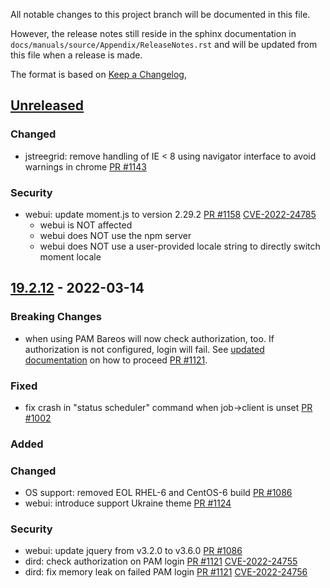 All notable changes to this project branch will be documented in this file.

However, the release notes still reside in the sphinx documentation in
`docs/manuals/source/Appendix/ReleaseNotes.rst` and will be updated from this
file when a release is made.

The format is based on [Keep a Changelog](https://keepachangelog.com/en/1.0.0/),

## [Unreleased]

### Changed
- jstreegrid: remove handling of IE < 8 using navigator interface to avoid warnings in chrome [PR #1143]

### Security
- webui: update moment.js to version 2.29.2 [PR #1158] [CVE-2022-24785](https://github.com/advisories/GHSA-8hfj-j24r-96c4)
  - webui is NOT affected
  - webui does NOT use the npm server
  - webui does NOT use a user-provided locale string to directly switch moment locale

## [19.2.12] - 2022-03-14

### Breaking Changes
- when using PAM Bareos will now check authorization, too. If authorization is not configured, login will fail. See [updated documentation](https://docs.bareos.org/TasksAndConcepts/PAM.html#configuration) on how to proceed [PR #1121].

### Fixed
- fix crash in "status scheduler" command when job->client is unset [PR #1002]

### Added

### Changed
- OS support: removed EOL RHEL-6 and CentOS-6 build [PR #1086]
- webui: introduce support Ukraine theme [PR #1124]

### Security
- webui: update jquery from v3.2.0 to v3.6.0 [PR #1086]
- dird: check authorization on PAM login [PR #1121] [CVE-2022-24755](https://github.com/bareos/bareos/security/advisories/GHSA-4979-8ffj-4q26)
- dird: fix memory leak on failed PAM login [PR #1121] [CVE-2022-24756](https://github.com/bareos/bareos/security/advisories/GHSA-jh55-4wgw-xc9j)

[19.2.12]: https://github.com/bareos/bareos/releases/tag/Release%2F19.2.12
[PR #1002]: https://github.com/bareos/bareos/pull/1002
[PR #1086]: https://github.com/bareos/bareos/pull/1086
[PR #1121]: https://github.com/bareos/bareos/pull/1121
[PR #1124]: https://github.com/bareos/bareos/pull/1124
[PR #1143]: https://github.com/bareos/bareos/pull/1143
[PR #1158]: https://github.com/bareos/bareos/pull/1158
[unreleased]: https://github.com/bareos/bareos/tree/master
